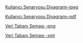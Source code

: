 [Kullanıcı Senaryosu Diyagramı-jpeg](https://github.com/kemalkasli/nodejs2/blob/main/Kullan%C4%B1c%C4%B1%20Senaryosu%20Diyagram%C4%B1%20(1).jpg)

[Kullanıcı Senaryosu Diyagramı-pdf](https://github.com/kemalkasli/nodejs2/blob/main/Kullan%C4%B1c%C4%B1%20Senaryosu%20Diyagram%C4%B1.pdf)

[Veri Tabanı Şeması -png](https://github.com/kemalkasli/nodejs2/blob/main/db%20ekran%20g%C3%B6r%C3%BCnt%C3%BCs%C3%BC.png)

[Veri Tabanı Şeması -xml](https://github.com/kemalkasli/nodejs2/blame/main/nosqldbm-19_03_2024_16_18_32.xml)
